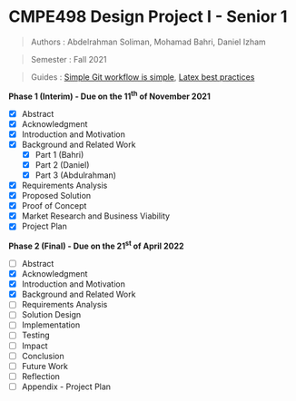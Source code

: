 # CMPE498 Design Project I - Senior 1
>Authors : Abdelrahman Soliman, Mohamad Bahri, Daniel Izham

>Semester : Fall 2021

>Guides : [Simple Git workflow is simple](https://www.atlassian.com/git/articles/simple-git-workflow-is-simple), [Latex best practices](https://github.com/dspinellis/latex-advice#advice-for-writing-latex-documents)

**Phase 1 (Interim) - Due on the 11<sup>th</sup> of November 2021**
- [x] Abstract
- [x] Acknowledgment
- [x] Introduction and Motivation
- [x] Background and Related Work
   - [x] Part 1 (Bahri)
   - [x] Part 2 (Daniel)
   - [x] Part 3 (Abdulrahman)
- [x] Requirements Analysis
- [x] Proposed Solution
- [x] Proof of Concept
- [x] Market Research and Business Viability
- [x] Project Plan

**Phase 2 (Final) - Due on the 21<sup>st</sup> of April 2022**
- [ ] Abstract
- [x] Acknowledgment
- [x] Introduction and Motivation
- [x] Background and Related Work
- [ ] Requirements Analysis
- [ ] Solution Design
- [ ] Implementation
- [ ] Testing
- [ ] Impact
- [ ] Conclusion
- [ ] Future Work
- [ ] Reflection
- [ ] Appendix - Project Plan
